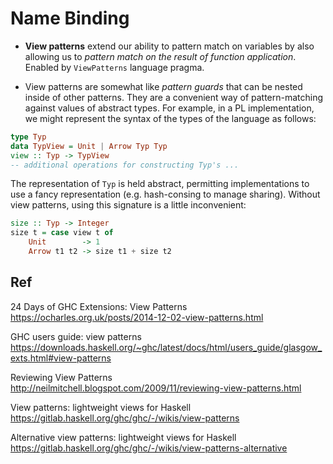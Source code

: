 # Name Binding

* **View patterns** extend our ability to pattern match on variables by also allowing us to *pattern match on the result of function application*. Enabled by `ViewPatterns` language pragma.

* View patterns are somewhat like *pattern guards* that can be nested inside of other patterns. They are a convenient way of pattern-matching against values of abstract types. For example, in a PL implementation, we might represent the syntax of the types of the language as follows:

```hs
type Typ
data TypView = Unit | Arrow Typ Typ
view :: Typ -> TypView
-- additional operations for constructing Typ's ...
```

The representation of `Typ` is held abstract, permitting implementations to use a fancy representation (e.g. hash-consing to manage sharing). Without view patterns, using this signature is a little inconvenient:

```hs
size :: Typ -> Integer
size t = case view t of
    Unit        -> 1
    Arrow t1 t2 -> size t1 + size t2
```










## Ref

24 Days of GHC Extensions: View Patterns
https://ocharles.org.uk/posts/2014-12-02-view-patterns.html

GHC users guide: view patterns
https://downloads.haskell.org/~ghc/latest/docs/html/users_guide/glasgow_exts.html#view-patterns

Reviewing View Patterns
http://neilmitchell.blogspot.com/2009/11/reviewing-view-patterns.html

View patterns: lightweight views for Haskell
https://gitlab.haskell.org/ghc/ghc/-/wikis/view-patterns

Alternative view patterns: lightweight views for Haskell
https://gitlab.haskell.org/ghc/ghc/-/wikis/view-patterns-alternative
